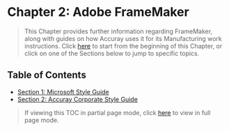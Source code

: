 # Chapter 2: Adobe FrameMaker

> This Chapter provides further information regarding FrameMaker, along with guides on how Accuray uses it for its Manufacturing work instructions. Click [here](https://github.com/taddieken95/Accuray_Tech_Comm_Guide/blob/master/Chapter%203:%20Voicing/Section%201:%20Microsoft%20Manual%20of%20Style.md) to start from the beginning of this Chapter, or click on one of the Sections below to jump to specific topics.

## Table of Contents

* [Section 1: Microsoft Style Guide](https://github.com/taddieken95/Accuray_Tech_Comm_Guide/blob/master/Chapter%203:%20Voicing/Section%201:%20Microsoft%20Manual%20of%20Style.md)
* [Section 2: Accuray Corporate Style Guide](https://github.com/taddieken95/Accuray_Tech_Comm_Guide/blob/master/Chapter%203:%20Voicing/Section%202:%20Accuray%20Corporate%20Style%20Guide.md)

> If viewing this TOC in partial page mode, click [here](https://github.com/taddieken95/Accuray_Tech_Comm_Guide/blob/master/Chapter%202:%20Adobe%20FrameMaker/READme.md) to view in full page mode.
